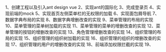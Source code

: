 1、创建工程以及引入ant design vue
2、实现ant的国际化
3、完成登录页
4、实现前端的mock
5、实现首页左侧菜单栏的无权限的加载
6、实现面包屑导航
7、数据字典布局的实现
8、数据字典增删改查的实现
9、菜单管理的布局的实现
10、菜单管理的菜单树加载的实现
11、菜单管理的菜单的增删改查的实现
12、菜单管理的按钮的增删改查的实现
13、角色管理增删改查的实现
14、组织管理的布局的实现
15、组织管理的组织树加载的实现
16、组织管理的组织的增删改查的实现
17、组织管理的用户的增删改查的实现
18、前端添加权限拦截的实现
19、

